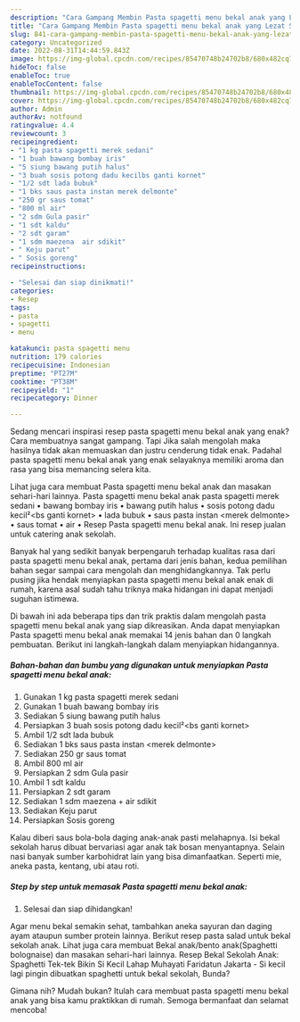 ```yaml
---
description: "Cara Gampang Membin Pasta spagetti menu bekal anak yang Lezat Sekali"
title: "Cara Gampang Membin Pasta spagetti menu bekal anak yang Lezat Sekali"
slug: 841-cara-gampang-membin-pasta-spagetti-menu-bekal-anak-yang-lezat-sekali
category: Uncategorized
date: 2022-08-31T14:44:59.843Z
image: https://img-global.cpcdn.com/recipes/85470748b24702b8/680x482cq70/pasta-spagetti-menu-bekal-anak-foto-resep-utama.jpg
hideToc: false
enableToc: true
enableTocContent: false
thumbnail: https://img-global.cpcdn.com/recipes/85470748b24702b8/680x482cq70/pasta-spagetti-menu-bekal-anak-foto-resep-utama.jpg
cover: https://img-global.cpcdn.com/recipes/85470748b24702b8/680x482cq70/pasta-spagetti-menu-bekal-anak-foto-resep-utama.jpg
author: Admin
authorAv: notfound
ratingvalue: 4.4
reviewcount: 3
recipeingredient:
- "1 kg pasta spagetti merek sedani"
- "1 buah bawang bombay iris"
- "5 siung bawang putih halus"
- "3 buah sosis potong dadu kecilbs ganti kornet"
- "1/2 sdt lada bubuk"
- "1 bks saus pasta instan merek delmonte"
- "250 gr saus tomat"
- "800 ml air"
- "2 sdm Gula pasir"
- "1 sdt kaldu"
- "2 sdt garam"
- "1 sdm maezena  air sdikit"
- " Keju parut"
- " Sosis goreng"
recipeinstructions:

- "Selesai dan siap dinikmati!"
categories:
- Resep
tags:
- pasta
- spagetti
- menu

katakunci: pasta spagetti menu 
nutrition: 179 calories
recipecuisine: Indonesian
preptime: "PT27M"
cooktime: "PT38M"
recipeyield: "1"
recipecategory: Dinner

---
```



Sedang mencari inspirasi resep pasta spagetti menu bekal anak yang enak? Cara membuatnya sangat gampang. Tapi Jika salah mengolah maka hasilnya tidak akan memuaskan dan justru cenderung tidak enak. Padahal pasta spagetti menu bekal anak yang enak selayaknya memiliki aroma dan rasa yang bisa memancing selera kita.


Lihat juga cara membuat Pasta spagetti menu bekal anak dan masakan sehari-hari lainnya. Pasta spagetti menu bekal anak pasta spagetti merek sedani • bawang bombay iris • bawang putih halus • sosis potong dadu kecil²&lt;bs ganti kornet&gt; • lada bubuk • saus pasta instan &lt;merek delmonte&gt; • saus tomat • air • Resep Pasta spagetti menu bekal anak. Ini resep jualan untuk catering anak sekolah.

Banyak hal yang sedikit banyak berpengaruh terhadap kualitas rasa dari pasta spagetti menu bekal anak, pertama dari jenis bahan, kedua pemilihan bahan segar sampai cara mengolah dan menghidangkannya. Tak perlu pusing jika hendak menyiapkan pasta spagetti menu bekal anak enak di rumah, karena asal sudah tahu triknya maka hidangan ini dapat menjadi suguhan istimewa.


Di bawah ini ada beberapa tips dan trik praktis dalam mengolah pasta spagetti menu bekal anak yang siap dikreasikan. Anda dapat menyiapkan Pasta spagetti menu bekal anak memakai 14 jenis bahan dan 0 langkah pembuatan. Berikut ini langkah-langkah dalam menyiapkan hidangannya.

<!--inarticleads1-->

##### Bahan-bahan dan bumbu yang digunakan untuk menyiapkan Pasta spagetti menu bekal anak:

1. Gunakan 1 kg pasta spagetti merek sedani
1. Gunakan 1 buah bawang bombay iris
1. Sediakan 5 siung bawang putih halus
1. Persiapkan 3 buah sosis potong dadu kecil²&lt;bs ganti kornet&gt;
1. Ambil 1/2 sdt lada bubuk
1. Sediakan 1 bks saus pasta instan &lt;merek delmonte&gt;
1. Sediakan 250 gr saus tomat
1. Ambil 800 ml air
1. Persiapkan 2 sdm Gula pasir
1. Ambil 1 sdt kaldu
1. Persiapkan 2 sdt garam
1. Sediakan 1 sdm maezena + air sdikit
1. Sediakan  Keju parut
1. Persiapkan  Sosis goreng


Kalau diberi saus bola-bola daging anak-anak pasti melahapnya. Isi bekal sekolah harus dibuat bervariasi agar anak tak bosan menyantapnya. Selain nasi banyak sumber karbohidrat lain yang bisa dimanfaatkan. Seperti mie, aneka pasta, kentang, ubi atau roti. 

<!--inarticleads2-->

##### Step by step untuk memasak Pasta spagetti menu bekal anak:


1. Selesai dan siap dihidangkan!

Agar menu bekal semakin sehat, tambahkan aneka sayuran dan daging ayam ataupun sumber protein lainnya. Berikut resep pasta salad untuk bekal sekolah anak. Lihat juga cara membuat Bekal anak/bento anak(Spaghetti bolognaise) dan masakan sehari-hari lainnya. Resep Bekal Sekolah Anak: Spaghetti Tek-tek Bikin Si Kecil Lahap Muhayati Faridatun Jakarta - Si kecil lagi pingin dibuatkan spaghetti untuk bekal sekolah, Bunda? 

Gimana nih? Mudah bukan? Itulah cara membuat pasta spagetti menu bekal anak yang bisa kamu praktikkan di rumah. Semoga bermanfaat dan selamat mencoba!
